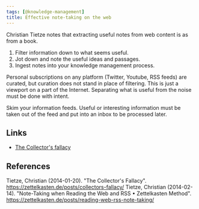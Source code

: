 ```yaml
---
tags: [@knowledge-management]
title: Effective note-taking on the web
---
```


Christian Tietze notes that extracting useful notes from web content is as from a book.

1. Filter information down to what seems useful.
2. Jot down and note the useful ideas and passages.
3. Ingest notes into your knowledge management process.

Personal subscriptions on any platform (Twitter, Youtube, RSS feeds) are curated, but curation does not stand in place of filtering. This is just a viewport on a part of the Internet.
Separating what is useful from the noise must be done with intent.

Skim your information feeds. Useful or interesting information must be taken out of the feed and put into an inbox to be processed later.

## Links
- [The Collector's fallacy](202003281545.md)

## References

Tietze, Christian (2014-01-20). "The Collector's Fallacy". https://zettelkasten.de/posts/collectors-fallacy/
Tietze, Christian (2014-02-14). "Note-Taking when Reading the Web and RSS • Zettelkasten Method". https://zettelkasten.de/posts/reading-web-rss-note-taking/


